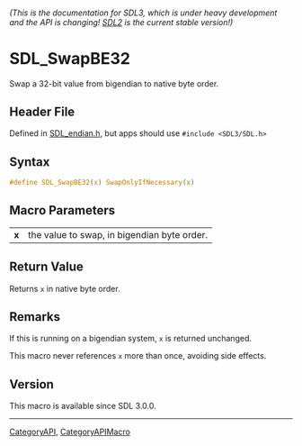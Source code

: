 ###### (This is the documentation for SDL3, which is under heavy development and the API is changing! [SDL2](https://wiki.libsdl.org/SDL2/) is the current stable version!)
# SDL_SwapBE32

Swap a 32-bit value from bigendian to native byte order.

## Header File

Defined in [SDL_endian.h](https://github.com/libsdl-org/SDL/blob/main/include/SDL3/SDL_endian.h), but apps should use `#include <SDL3/SDL.h>`

## Syntax

```c
#define SDL_SwapBE32(x) SwapOnlyIfNecessary(x)
```

## Macro Parameters

|           |                                             |
| --------- | ------------------------------------------- |
| **x**     | the value to swap, in bigendian byte order. |

## Return Value

Returns `x` in native byte order.

## Remarks

If this is running on a bigendian system, `x` is returned unchanged.

This macro never references `x` more than once, avoiding side effects.

## Version

This macro is available since SDL 3.0.0.

----
[CategoryAPI](CategoryAPI), [CategoryAPIMacro](CategoryAPIMacro)

